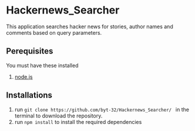 # Hackernews_Searcher #
<p> This application searches hacker news for stories, author names and comments based on query parameters.</p>
<h2> Perequisites </h2>
   <p>You must have these installed </p>
   <ol><li><a href='https://nodejs.org'> node.js </a></li></ol>
<h2> Installations </h2>
  <ol>
    <li> run <code>git clone https://github.com/byt-32/Hackernews_Searcher/ </code>  in the terminal to download the repository. </li>
    <li>run <code>npm install</code> to install the required dependencies</li>
  </ol>
